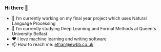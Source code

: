 ### Hi there 👋

- 🔭 I’m currently working on my final year project which uses Natural Language Processing
- 🌱 I’m currently studying Deep Learning and Formal Methods at Queen's University Belfast
- ❤️ I love machine learning and writing software
- 📫 How to reach me: [ethan@ewbb.co.uk](mailto:ethan@ewbb.co.uk)
